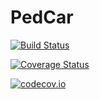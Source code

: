 # PedCar

[![Build Status](https://travis-ci.org/MaximeBouton/PedCarMDP.jl.svg?branch=master)](https://travis-ci.org/MaximeBouton/PedCarMDP.jl)

[![Coverage Status](https://coveralls.io/repos/MaximeBouton/PedCarMDP.jl/badge.svg?branch=master&service=github)](https://coveralls.io/github/MaximeBouton/PedCarMDP.jl?branch=master)

[![codecov.io](http://codecov.io/github/MaximeBouton/PedCarMDP.jl/coverage.svg?branch=master)](http://codecov.io/github/MaximeBouton/PedCarMDP.jl?branch=master)

